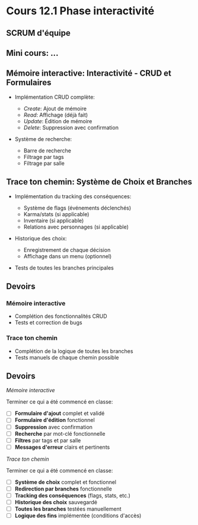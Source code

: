 # Cours 12.1 Phase interactivité

<!-- 17 novembre -->


## SCRUM d'équipe

## Mini cours: ...


## Mémoire interactive: Interactivité - CRUD et Formulaires

- Implémentation CRUD complète:

  - *Create*: Ajout de mémoire
  - *Read*: Affichage (déjà fait)
  - *Update*: Édition de mémoire
  - *Delete*: Suppression avec confirmation

- Système de recherche:

  - Barre de recherche
  - Filtrage par tags
  - Filtrage par salle

## Trace ton chemin: Système de Choix et Branches

- Implémentation du tracking des conséquences:
  - Système de flags (événements déclenchés)
  - Karma/stats (si applicable)
  - Inventaire (si applicable)
  - Relations avec personnages (si applicable)

- Historique des choix:
  - Enregistrement de chaque décision
  - Affichage dans un menu (optionnel)

- Tests de toutes les branches principales

## Devoirs

### Mémoire interactive

- Complétion des fonctionnalités CRUD
- Tests et correction de bugs

### Trace ton chemin

- Complétion de la logique de toutes les branches 
- Tests manuels de chaque chemin possible


## Devoirs

*Mémoire interactive*

Terminer ce qui a été commencé en classe:

- [ ] **Formulaire d'ajout** complet et validé
- [ ] **Formulaire d'édition** fonctionnel
- [ ] **Suppression** avec confirmation
- [ ] **Recherche** par mot-clé fonctionnelle
- [ ] **Filtres** par tags et par salle
- [ ] **Messages d'erreur** clairs et pertinents

*Trace ton chemin*

Terminer ce qui a été commencé en classe:

- [ ] **Système de choix** complet et fonctionnel
- [ ] **Redirection par branches** fonctionnelle
- [ ] **Tracking des conséquences** (flags, stats, etc.)
- [ ] **Historique des choix** sauvegardé
- [ ] **Toutes les branches** testées manuellement
- [ ] **Logique des fins** implémentée (conditions d'accès)
